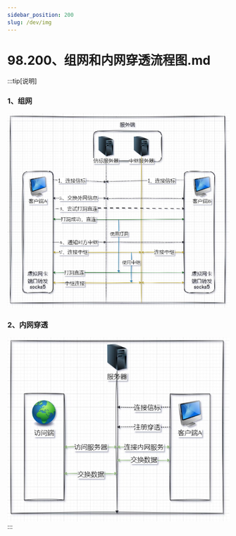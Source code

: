 ```yaml
---
sidebar_position: 200
slug: /dev/img
---
```


# 98.200、组网和内网穿透流程图.md

:::tip[说明]

### 1、组网
![Docusaurus Plushie](./img/network.jpg)

### 2、内网穿透
![Docusaurus Plushie](./img/transfer.jpg)
:::
